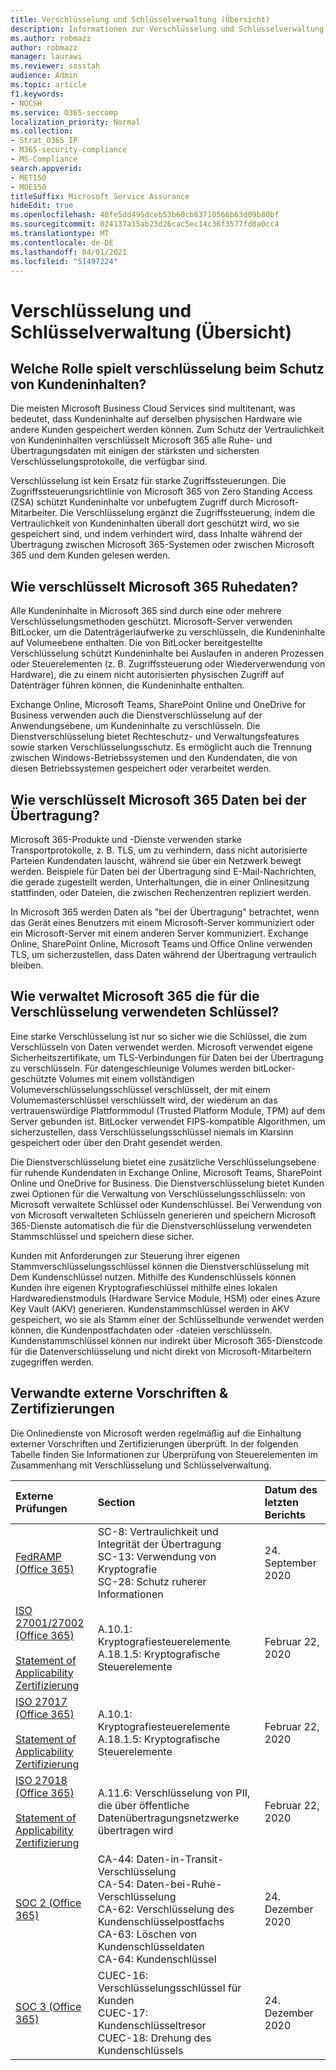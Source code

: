 ```yaml
---
title: Verschlüsselung und Schlüsselverwaltung (Übersicht)
description: Informationen zur Verschlüsselung und Schlüsselverwaltung in Microsoft 365
ms.author: robmazz
author: robmazz
manager: laurawi
ms.reviewer: sosstah
audience: Admin
ms.topic: article
f1.keywords:
- NOCSH
ms.service: O365-seccomp
localization_priority: Normal
ms.collection:
- Strat_O365_IP
- M365-security-compliance
- MS-Compliance
search.appverid:
- MET150
- MOE150
titleSuffix: Microsoft Service Assurance
hideEdit: true
ms.openlocfilehash: 48fe5dd495dceb53b60cb83710566b63d09b80bf
ms.sourcegitcommit: 024137a15ab23d26cac5ec14c36f3577fd8a0cc4
ms.translationtype: MT
ms.contentlocale: de-DE
ms.lasthandoff: 04/01/2021
ms.locfileid: "51497224"
---
```

# <a name="encryption-and-key-management-overview"></a>Verschlüsselung und Schlüsselverwaltung (Übersicht)

## <a name="what-role-does-encryption-play-in-protecting-customer-content"></a>Welche Rolle spielt verschlüsselung beim Schutz von Kundeninhalten?

Die meisten Microsoft Business Cloud Services sind multitenant, was bedeutet, dass Kundeninhalte auf derselben physischen Hardware wie andere Kunden gespeichert werden können. Zum Schutz der Vertraulichkeit von Kundeninhalten verschlüsselt Microsoft 365 alle Ruhe- und Übertragungsdaten mit einigen der stärksten und sichersten Verschlüsselungsprotokolle, die verfügbar sind.

Verschlüsselung ist kein Ersatz für starke Zugriffssteuerungen. Die Zugriffssteuerungsrichtlinie von Microsoft 365 von Zero Standing Access (ZSA) schützt Kundeninhalte vor unbefugtem Zugriff durch Microsoft-Mitarbeiter. Die Verschlüsselung ergänzt die Zugriffssteuerung, indem die Vertraulichkeit von Kundeninhalten überall dort geschützt wird, wo sie gespeichert sind, und indem verhindert wird, dass Inhalte während der Übertragung zwischen Microsoft 365-Systemen oder zwischen Microsoft 365 und dem Kunden gelesen werden.

## <a name="how-does-microsoft-365-encrypt-data-at-rest"></a>Wie verschlüsselt Microsoft 365 Ruhedaten?

Alle Kundeninhalte in Microsoft 365 sind durch eine oder mehrere Verschlüsselungsmethoden geschützt. Microsoft-Server verwenden BitLocker, um die Datenträgerlaufwerke zu verschlüsseln, die Kundeninhalte auf Volumeebene enthalten. Die von BitLocker bereitgestellte Verschlüsselung schützt Kundeninhalte bei Auslaufen in anderen Prozessen oder Steuerelementen (z. B. Zugriffssteuerung oder Wiederverwendung von Hardware), die zu einem nicht autorisierten physischen Zugriff auf Datenträger führen können, die Kundeninhalte enthalten.

Exchange Online, Microsoft Teams, SharePoint Online und OneDrive for Business verwenden auch die Dienstverschlüsselung auf der Anwendungsebene, um Kundeninhalte zu verschlüsseln. Die Dienstverschlüsselung bietet Rechteschutz- und Verwaltungsfeatures sowie starken Verschlüsselungsschutz. Es ermöglicht auch die Trennung zwischen Windows-Betriebssystemen und den Kundendaten, die von diesen Betriebssystemen gespeichert oder verarbeitet werden.

## <a name="how-does-microsoft-365-encrypt-data-in-transit"></a>Wie verschlüsselt Microsoft 365 Daten bei der Übertragung?

Microsoft 365-Produkte und -Dienste verwenden starke Transportprotokolle, z. B. TLS, um zu verhindern, dass nicht autorisierte Parteien Kundendaten lauscht, während sie über ein Netzwerk bewegt werden. Beispiele für Daten bei der Übertragung sind E-Mail-Nachrichten, die gerade zugestellt werden, Unterhaltungen, die in einer Onlinesitzung stattfinden, oder Dateien, die zwischen Rechenzentren repliziert werden.

In Microsoft 365 werden Daten als "bei der Übertragung" betrachtet, wenn das Gerät eines Benutzers mit einem Microsoft-Server kommuniziert oder ein Microsoft-Server mit einem anderen Server kommuniziert. Exchange Online, SharePoint Online, Microsoft Teams und Office Online verwenden TLS, um sicherzustellen, dass Daten während der Übertragung vertraulich bleiben.

## <a name="how-does-microsoft-365-manage-the-keys-used-for-encryption"></a>Wie verwaltet Microsoft 365 die für die Verschlüsselung verwendeten Schlüssel?

Eine starke Verschlüsselung ist nur so sicher wie die Schlüssel, die zum Verschlüsseln von Daten verwendet werden. Microsoft verwendet eigene Sicherheitszertifikate, um TLS-Verbindungen für Daten bei der Übertragung zu verschlüsseln. Für datengeschleunige Volumes werden bitLocker-geschützte Volumes mit einem vollständigen Volumeverschlüsselungsschlüssel verschlüsselt, der mit einem Volumemasterschlüssel verschlüsselt wird, der wiederum an das vertrauenswürdige Plattformmodul (Trusted Platform Module, TPM) auf dem Server gebunden ist. BitLocker verwendet FIPS-kompatible Algorithmen, um sicherzustellen, dass Verschlüsselungsschlüssel niemals im Klarsinn gespeichert oder über den Draht gesendet werden.

Die Dienstverschlüsselung bietet eine zusätzliche Verschlüsselungsebene für ruhende Kundendaten in Exchange Online, Microsoft Teams, SharePoint Online und OneDrive for Business. Die Dienstverschlüsselung bietet Kunden zwei Optionen für die Verwaltung von Verschlüsselungsschlüsseln: von Microsoft verwaltete Schlüssel oder Kundenschlüssel. Bei Verwendung von von Microsoft verwalteten Schlüsseln generieren und speichern Microsoft 365-Dienste automatisch die für die Dienstverschlüsselung verwendeten Stammschlüssel und speichern diese sicher.

Kunden mit Anforderungen zur Steuerung ihrer eigenen Stammverschlüsselungsschlüssel können die Dienstverschlüsselung mit Dem Kundenschlüssel nutzen. Mithilfe des Kundenschlüssels können Kunden ihre eigenen Kryptografieschlüssel mithilfe eines lokalen Hardwaredienstmoduls (Hardware Service Module, HSM) oder eines Azure Key Vault (AKV) generieren. Kundenstammschlüssel werden in AKV gespeichert, wo sie als Stamm einer der Schlüsselbunde verwendet werden können, die Kundenpostfachdaten oder -dateien verschlüsseln. Kundenstammschlüssel können nur indirekt über Microsoft 365-Dienstcode für die Datenverschlüsselung und nicht direkt von Microsoft-Mitarbeitern zugegriffen werden.

## <a name="related-external-regulations--certifications"></a>Verwandte externe Vorschriften & Zertifizierungen

Die Onlinedienste von Microsoft werden regelmäßig auf die Einhaltung externer Vorschriften und Zertifizierungen überprüft. In der folgenden Tabelle finden Sie Informationen zur Überprüfung von Steuerelementen im Zusammenhang mit Verschlüsselung und Schlüsselverwaltung.

| **Externe Prüfungen** | **Section** | **Datum des letzten Berichts** |
|:--------------------|:------------|:-----------------------|
| [FedRAMP (Office 365)](https://compliance.microsoft.com/compliancemanager) | SC-8: Vertraulichkeit und Integrität der Übertragung <br> SC-13: Verwendung von Kryptografie <br> SC-28: Schutz ruherer Informationen <br>  | 24. September 2020 |
| [ISO 27001/27002 (Office 365)](https://servicetrust.microsoft.com/ViewPage/MSComplianceGuideV3?command=Download&downloadType=Document&downloadId=d7864d4f-e053-4cc4-a964-fa526d07c3be&tab=7027ead0-3d6b-11e9-b9e1-290b1eb4cdeb&docTab=7027ead0-3d6b-11e9-b9e1-290b1eb4cdeb_ISO_Reports) <br><br> [Statement of Applicability](https://servicetrust.microsoft.com/ViewPage/MSComplianceGuide?command=Download&downloadType=Document&downloadId=8ee1e46b-2ada-4e7b-bb7d-4c55a8cb6fcd&docTab=4ce99610-c9c0-11e7-8c2c-f908a777fa4d_ISO_Reports) <br> [Zertifizierung](https://servicetrust.microsoft.com/ViewPage/MSComplianceGuideV3?command=Download&downloadType=Document&downloadId=1e84a14a-2468-45ac-9412-5e53250d57ec&tab=7027ead0-3d6b-11e9-b9e1-290b1eb4cdeb&docTab=7027ead0-3d6b-11e9-b9e1-290b1eb4cdeb_ISO_Reports) | A.10.1: Kryptografiesteuerelemente <br> A.18.1.5: Kryptografische Steuerelemente | Februar 22, 2020 |
| [ISO 27017 (Office 365)](https://servicetrust.microsoft.com/ViewPage/MSComplianceGuideV3?command=Download&downloadType=Document&downloadId=d7864d4f-e053-4cc4-a964-fa526d07c3be&tab=7027ead0-3d6b-11e9-b9e1-290b1eb4cdeb&docTab=7027ead0-3d6b-11e9-b9e1-290b1eb4cdeb_ISO_Reports) <br><br> [Statement of Applicability](https://servicetrust.microsoft.com/ViewPage/MSComplianceGuide?command=Download&downloadType=Document&downloadId=8ee1e46b-2ada-4e7b-bb7d-4c55a8cb6fcd&docTab=4ce99610-c9c0-11e7-8c2c-f908a777fa4d_ISO_Reports) <br> [Zertifizierung](https://servicetrust.microsoft.com/ViewPage/MSComplianceGuideV3?command=Download&downloadType=Document&downloadId=70de0999-5451-43a3-9ef4-761e8fbfb1a3&tab=7027ead0-3d6b-11e9-b9e1-290b1eb4cdeb&docTab=7027ead0-3d6b-11e9-b9e1-290b1eb4cdeb_ISO_Reports) | A.10.1: Kryptografiesteuerelemente <br> A.18.1.5: Kryptografische Steuerelemente | Februar 22, 2020 |
| [ISO 27018 (Office 365)](https://servicetrust.microsoft.com/ViewPage/MSComplianceGuideV3?command=Download&downloadType=Document&downloadId=d7864d4f-e053-4cc4-a964-fa526d07c3be&tab=7027ead0-3d6b-11e9-b9e1-290b1eb4cdeb&docTab=7027ead0-3d6b-11e9-b9e1-290b1eb4cdeb_ISO_Reports) <br><br> [Statement of Applicability](https://servicetrust.microsoft.com/ViewPage/MSComplianceGuide?command=Download&downloadType=Document&downloadId=8ee1e46b-2ada-4e7b-bb7d-4c55a8cb6fcd&docTab=4ce99610-c9c0-11e7-8c2c-f908a777fa4d_ISO_Reports) <br> [Zertifizierung](https://servicetrust.microsoft.com/ViewPage/MSComplianceGuideV3?command=Download&downloadType=Document&downloadId=43e89534-f48d-42ea-a7a7-3523ff516036&tab=7027ead0-3d6b-11e9-b9e1-290b1eb4cdeb&docTab=7027ead0-3d6b-11e9-b9e1-290b1eb4cdeb_ISO_Reports) | A.11.6: Verschlüsselung von PII, die über öffentliche Datenübertragungsnetzwerke übertragen wird | Februar 22, 2020 |
| [SOC 2 (Office 365)](https://servicetrust.microsoft.com/ViewPage/MSComplianceGuideV3?command=Download&downloadType=Document&downloadId=a73c1738-7892-42b7-acd3-87b6371c53f6&tab=7027ead0-3d6b-11e9-b9e1-290b1eb4cdeb&docTab=7027ead0-3d6b-11e9-b9e1-290b1eb4cdeb_SOC_%2F_SSAE_16_Reports) | CA-44: Daten-in-Transit-Verschlüsselung <br> CA-54: Daten-bei-Ruhe-Verschlüsselung <br> CA-62: Verschlüsselung des Kundenschlüsselpostfachs <br> CA-63: Löschen von Kundenschlüsseldaten <br> CA-64: Kundenschlüssel | 24. Dezember 2020 |
| [SOC 3 (Office 365)](https://servicetrust.microsoft.com/ViewPage/MSComplianceGuideV3?command=Download&downloadType=Document&downloadId=274054e5-4968-48d2-bf94-9a8eda5d7a93&tab=7027ead0-3d6b-11e9-b9e1-290b1eb4cdeb&docTab=7027ead0-3d6b-11e9-b9e1-290b1eb4cdeb_SOC_%2F_SSAE_16_Reports) | CUEC-16: Verschlüsselungsschlüssel für Kunden <br> CUEC-17: Kundenschlüsseltresor <br>  CUEC-18: Drehung des Kundenschlüssels| 24. Dezember 2020 |
